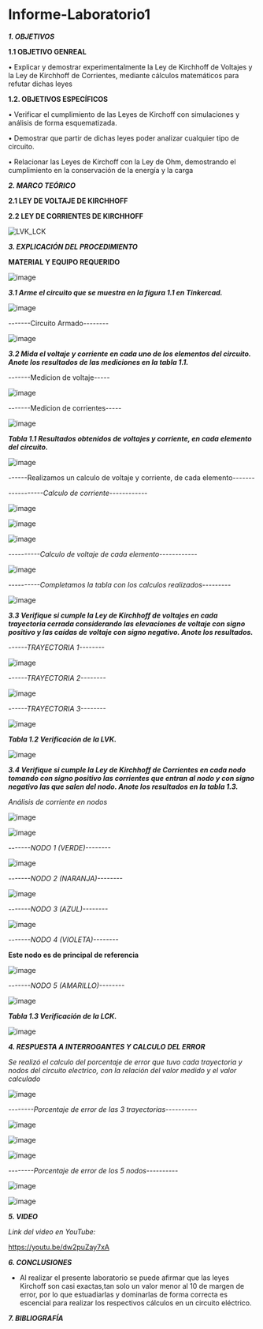 # Informe-Laboratorio1

***1. OBJETIVOS***

**1.1 OBJETIVO GENREAL**

•	Explicar y demostrar experimentalmente la Ley de Kirchhoff de Voltajes y la Ley de Kirchhoff de Corrientes, mediante cálculos matemáticos para refutar dichas leyes

**1.2. OBJETIVOS ESPECÍFICOS**

•	Verificar el cumplimiento de las Leyes de Kirchoff con simulaciones y análisis de forma esquematizada.

•	Demostrar que partir de dichas leyes poder analizar cualquier tipo de circuito.

•	Relacionar las Leyes de Kirchoff con la Ley de Ohm, demostrando el cumplimiento en la conservación de la energía y la carga

***2. MARCO TEÓRICO***

**2.1 LEY DE VOLTAJE DE KIRCHHOFF**

**2.2 LEY DE CORRIENTES DE KIRCHHOFF** 

![LVK_LCK](https://user-images.githubusercontent.com/116774906/201530367-cd3467c9-8386-42ea-ab94-4e5a52f1a91f.png)


***3. EXPLICACIÓN DEL PROCEDIMIENTO***

**MATERIAL Y EQUIPO REQUERIDO**

![image](https://user-images.githubusercontent.com/116774906/201530666-0236f4bb-a22f-47d3-9d29-a7831ac43935.png)

***3.1 Arme el circuito que se muestra en la figura 1.1 en Tinkercad.***

![image](https://user-images.githubusercontent.com/116774906/201530802-6a5bcac5-8b2e-43db-816f-cc78275b5c6c.png)

-------Circuito Armado--------

![image](https://user-images.githubusercontent.com/116774906/201530862-f2a0f86b-40ed-45e8-8a7d-56bf751baf0f.png)

***3.2 Mida el voltaje y corriente en cada uno de los elementos del circuito. Anote los resultados de las mediciones en la tabla 1.1.***

-------Medicion de voltaje-----

![image](https://user-images.githubusercontent.com/116774906/201531037-82edec35-9878-4018-90e2-b9b9e9678350.png)

-------Medicion de corrientes-----

![image](https://user-images.githubusercontent.com/116774906/201531084-71d43fe9-c779-4fad-8bfd-b2b432142f92.png)

***Tabla 1.1 Resultados obtenidos de voltajes y corriente, en cada elemento del circuito.***

![image](https://user-images.githubusercontent.com/116774906/201532194-fc3d64bf-3c55-4480-8436-8ef7e336acbb.png)

------Realizamos un calculo de voltaje y corriente, de cada elemento-------

*-----------Calculo de corriente------------*

![image](https://user-images.githubusercontent.com/116774906/201534089-629af83d-98d0-482f-a548-69cf760ad8c5.png)

![image](https://user-images.githubusercontent.com/116774906/201534121-9ab41902-3473-417a-9c09-a6240f271352.png)

![image](https://user-images.githubusercontent.com/116774906/201534043-957a06f0-214a-4fa5-ad54-e1bc211f5d1b.png)


*----------Calculo de voltaje de cada elemento------------*

![image](https://user-images.githubusercontent.com/116774906/201533995-938a2b70-9f1a-4958-9a76-93988eebe75b.png)

*----------Completamos la tabla con los calculos realizados---------*

![image](https://user-images.githubusercontent.com/116774906/201534172-c1b8eebd-3628-4cb4-b71b-97a311e4a791.png)

***3.3 Verifique si cumple la Ley de Kirchhoff de voltajes en cada trayectoria cerrada considerando las elevaciones de voltaje con signo positivo y las caídas de voltaje con signo negativo. Anote los resultados.*** 

*------TRAYECTORIA 1--------*

![image](https://user-images.githubusercontent.com/116774906/201534613-00a49d6c-2bbc-491e-b19e-f8905ba37d66.png)

*------TRAYECTORIA 2--------*

![image](https://user-images.githubusercontent.com/116774906/201534744-fac32dc9-686f-4d66-b482-42ed77ac5bcc.png)

*------TRAYECTORIA 3--------*

![image](https://user-images.githubusercontent.com/116774906/201534853-696aaf2e-da38-4e56-99a6-2a99f63882f7.png)

***Tabla 1.2 Verificación de la LVK.***

![image](https://user-images.githubusercontent.com/116774906/201534937-4f051a95-2c19-4b30-92a1-3e8d7f4c537b.png)

***3.4 Verifique si cumple la Ley de Kirchhoff de Corrientes en cada nodo tomando con signo positivo las corrientes que entran al nodo y con signo negativo las que salen del nodo. Anote los resultados en la tabla 1.3.***  

*Análisis de corriente en nodos*

![image](https://user-images.githubusercontent.com/116774906/201552494-f35a50fa-3fa0-4c25-8627-b227c16e4b6f.png)

![image](https://user-images.githubusercontent.com/116774906/201552621-0d53362f-0e2b-47fa-9f6d-67e453c675dc.png)

*-------NODO 1 (VERDE)--------*

![image](https://user-images.githubusercontent.com/116774906/201552666-efebd554-166a-4b31-9ad6-d318a8e69f35.png)

*-------NODO 2 (NARANJA)--------*

![image](https://user-images.githubusercontent.com/116774906/201552710-5ece3242-f9ca-469f-8b49-b2c9f1af2e9d.png)

*-------NODO 3 (AZUL)--------*

![image](https://user-images.githubusercontent.com/116774906/201552781-4b1e21bf-d314-4a57-adaa-13c29054cdc9.png)

*-------NODO 4 (VIOLETA)--------*

**Este nodo es de principal de referencia**

![image](https://user-images.githubusercontent.com/116774906/201552866-400b4d9c-bc90-45bc-9e52-cae03cf7df81.png)

*-------NODO 5 (AMARILLO)--------*

![image](https://user-images.githubusercontent.com/116774906/201553126-a2ca9246-998f-4752-b9c6-2156e71ff00b.png)

***Tabla 1.3 Verificación de la LCK.***

![image](https://user-images.githubusercontent.com/116774906/201553177-860483bb-aa26-4cd4-ab3e-a67eab8a16b9.png)

***4. RESPUESTA A INTERROGANTES Y CALCULO DEL ERROR***

*Se realizó el calculo del porcentaje de error que tuvo cada trayectoria y nodos del circuito electrico, con la relación del valor medido y el valor calculado*

![image](https://user-images.githubusercontent.com/116774906/201554148-2442cf99-d9c0-4b9b-8151-f2af14f3b05c.png)

*--------Porcentaje de error de las 3 trayectorias----------*

![image](https://user-images.githubusercontent.com/116774906/201554202-8726316a-973b-44a4-a085-e2eab39fe43c.png)

![image](https://user-images.githubusercontent.com/116774906/201554222-dcdc76ef-887c-40a2-8986-038863beb682.png)

![image](https://user-images.githubusercontent.com/116774906/201554249-6191ea51-8e65-4615-8d6e-dc745715105f.png)

*--------Porcentaje de error de los 5 nodos----------*

![image](https://user-images.githubusercontent.com/116774906/201554372-5e265ec5-5bd8-4302-8a79-488f8c95f211.png)

![image](https://user-images.githubusercontent.com/116774906/201554396-16c1a959-353e-4b2a-a1e8-8673ee2144b9.png)


***5. VIDEO***

*Link del video en YouTube:*

https://youtu.be/dw2puZay7xA

***6. CONCLUSIONES***
- Al realizar el presente laboratorio se puede afirmar que las leyes Kirchoff son casi exactas,tan solo un valor menor al 10 de margen de error, por lo que estuadiarlas y dominarlas de forma correcta es escencial para realizar los respectivos cálculos en un circuito eléctrico.


***7. BIBLIOGRAFÍA***

